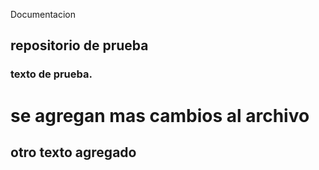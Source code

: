Documentacion 

## repositorio de prueba

### texto de prueba.

# se agregan mas cambios al archivo 

## otro texto agregado

